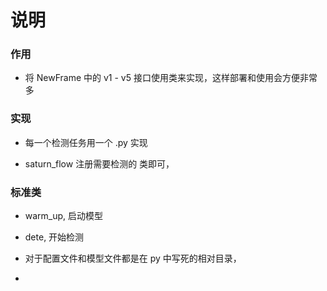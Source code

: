 # 说明

### 作用

* 将 NewFrame 中的 v1 - v5 接口使用类来实现，这样部署和使用会方便非常多

### 实现

* 每一个检测任务用一个 .py 实现

* saturn_flow 注册需要检测的 类即可，

### 标准类

* warm_up, 启动模型
* dete, 开始检测

* 对于配置文件和模型文件都是在 py 中写死的相对目录，

* 
